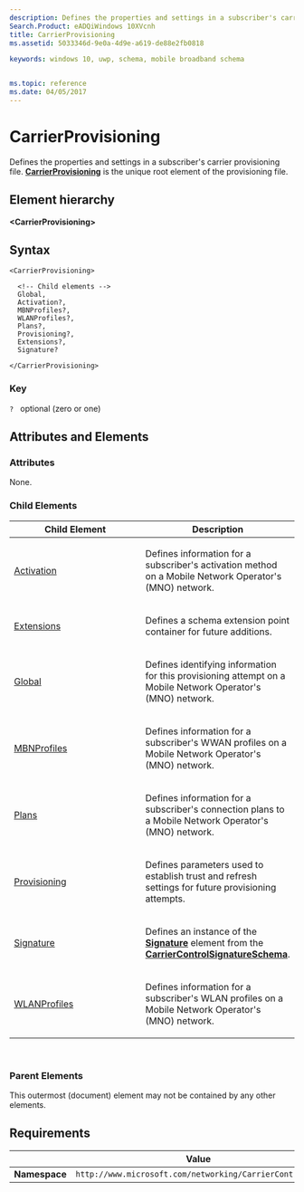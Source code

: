 ```yaml
---
description: Defines the properties and settings in a subscriber's carrier provisioning file.
Search.Product: eADQiWindows 10XVcnh
title: CarrierProvisioning
ms.assetid: 5033346d-9e0a-4d9e-a619-de88e2fb0818

keywords: windows 10, uwp, schema, mobile broadband schema


ms.topic: reference
ms.date: 04/05/2017
---
```


# CarrierProvisioning


Defines the properties and settings in a subscriber's carrier provisioning file. [**CarrierProvisioning**](element-carrierprovisioning.md) is the unique root element of the provisioning file.

## Element hierarchy

**&lt;CarrierProvisioning&gt;**

## Syntax

``` syntax
<CarrierProvisioning>

  <!-- Child elements -->
  Global,
  Activation?,
  MBNProfiles?,
  WLANProfiles?,
  Plans?,
  Provisioning?,
  Extensions?,
  Signature?

</CarrierProvisioning>
```

### Key

`?`   optional (zero or one)

## Attributes and Elements


### Attributes

None.

### Child Elements

<table>
<colgroup>
<col width="50%" />
<col width="50%" />
</colgroup>
<thead>
<tr class="header">
<th>Child Element</th>
<th>Description</th>
</tr>
</thead>
<tbody>
<tr class="odd">
<td><a href="element-activation.md">Activation</a> </td>
<td><p>Defines information for a subscriber's activation method on a Mobile Network Operator's (MNO) network.</p></td>
</tr>
<tr class="even">
<td><a href="element-extensions.md">Extensions</a> </td>
<td><p>Defines a schema extension point container for future additions.</p></td>
</tr>
<tr class="odd">
<td><a href="element-global.md">Global</a> </td>
<td><p>Defines identifying information for this provisioning attempt on a Mobile Network Operator's (MNO) network.</p></td>
</tr>
<tr class="even">
<td><a href="element-mbnprofiles.md">MBNProfiles</a> </td>
<td><p>Defines information for a subscriber's WWAN profiles on a Mobile Network Operator's (MNO) network.</p></td>
</tr>
<tr class="odd">
<td><a href="element-plans.md">Plans</a> </td>
<td><p>Defines information for a subscriber's connection plans to a Mobile Network Operator's (MNO) network.</p></td>
</tr>
<tr class="even">
<td><a href="element-provisioning.md">Provisioning</a> </td>
<td><p>Defines parameters used to establish trust and refresh settings for future provisioning attempts.</p></td>
</tr>
<tr class="odd">
<td><a href="element-signature.md">Signature</a> </td>
<td><p>Defines an instance of the <a href="/uwp/schemas/mobilebroadbandschema/carriercontrolsignatureschema/element-signature"><strong>Signature</strong></a>  element from the <a href="/uwp/schemas/mobilebroadbandschema/carriercontrolsignatureschema/schema-root"><strong>CarrierControlSignatureSchema</strong></a>.</p></td>
</tr>
<tr class="even">
<td><a href="element-wlanprofiles.md">WLANProfiles</a> </td>
<td><p>Defines information for a subscriber's WLAN profiles on a Mobile Network Operator's (MNO) network.</p></td>
</tr>
</tbody>
</table>

 

### Parent Elements

This outermost (document) element may not be contained by any other elements.

## Requirements

|          | Value        |
|----------|--------------|
| **Namespace** | `http://www.microsoft.com/networking/CarrierControl/v1` |

 

 
